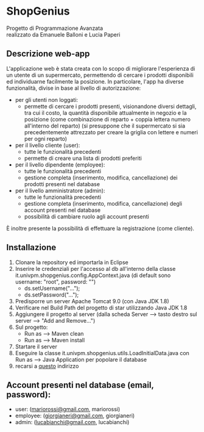# ShopGenius
Progetto di Programmazione Avanzata  
realizzato da Emanuele Balloni e Lucia Paperi
## Descrizione web-app
L'applicazione web è stata creata con lo scopo di migliorare l'esperienza di un utente di un supermercato, permettendo di cercare i prodotti disponibili ed individuarne facilmente la posizione.
In particolare, l'app ha diverse funzionalità, divise in base al livello di autorizzazione:
- per gli utenti non loggati:
  - permette di cercare i prodotti presenti, visionandone diversi dettagli, tra cui il costo, la quantità disponibile attualmente in negozio e la posizione (come combinazione di reparto + coppia lettera numero all'interno del reparto) (si presuppone che il supermercato si sia precedentemente attrezzato per creare la griglia con lettere e numeri per ogni reparto)
- per il livello cliente (user):
  - tutte le funzionalità precedenti
  - permette di creare una lista di prodotti preferiti
- per il livello dipendente (employee):
  - tutte le funzionalità precedenti
  - gestione completa (inserimento, modifica, cancellazione) dei prodotti presenti nel database
- per il livello amministratore (admin):
  - tutte le funzionalità precedenti
  - gestione completa (inserimento, modifica, cancellazione) degli account presenti nel database
  - possibilità di cambiare ruolo agli account presenti

È inoltre presente la possibilità di effettuare la registrazione (come cliente).

## Installazione
1. Clonare la repository ed importarla in Eclipse
2. Inserire le credenziali per l'accesso al db all'interno della classe it.univpm.shopgenius.config.AppContext.java (di default sono username: "root", password: "")
   - ds.setUsername("...");
   - ds.setPassword("...");
3. Predisporre un server Apache Tomcat 9.0 (con Java JDK 1.8)
4. Verificare nel Build Path del progetto di star utilizzando Java JDK 1.8
5. Aggiungere il progetto al server (dalla scheda Server --> tasto destro sul server --> "Add and Remove...")
6. Sul progetto:
   - Run as --> Maven clean
   - Run as --> Maven install
7. Startare il server
8. Eseguire la classe it.univpm.shopgenius.utils.LoadInitialData.java con Run as --> Java Application per popolare il database
8. recarsi a [questo](http://localhost:8080/ShopGenius/) indirizzo

## Account presenti nel database (email, password):
- user: (mariorossi@gmail.com, mariorossi)
- employee: (giorgianeri@gmail.com, giorgianeri)
- admin: (lucabianchi@gmail.com, lucabianchi)
